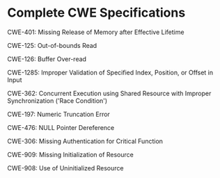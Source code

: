 

# Complete CWE Specifications

CWE-401: Missing Release of Memory after Effective Lifetime

CWE-125: Out-of-bounds Read

CWE-126: Buffer Over-read

CWE-1285: Improper Validation of Specified Index, Position, or Offset in Input

CWE-362: Concurrent Execution using Shared Resource with Improper Synchronization ('Race Condition')

CWE-197: Numeric Truncation Error

CWE-476: NULL Pointer Dereference

CWE-306: Missing Authentication for Critical Function

CWE-909: Missing Initialization of Resource

CWE-908: Use of Uninitialized Resource